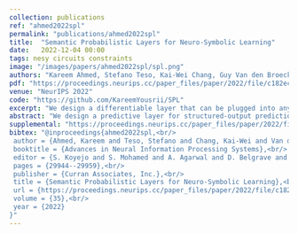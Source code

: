 ```yaml
---
collection: publications
ref: "ahmed2022spl"
permalink: "publications/ahmed2022spl"
title:  "Semantic Probabilistic Layers for Neuro-Symbolic Learning"
date:   2022-12-04 00:00
tags: nesy circuits constraints
image: "/images/papers/ahmed2022spl/spl.png"
authors: "Kareem Ahmed, Stefano Teso, Kai-Wei Chang, Guy Van den Broeck, Antonio Vergari"
pdf: "https://proceedings.neurips.cc/paper_files/paper/2022/file/c182ec594f38926b7fcb827635b9a8f4-Paper-Conference.pdf"
venue: "NeurIPS 2022"
code: "https://github.com/KareemYousrii/SPL"
excerpt: "We design a differentiable layer that can be plugged into any neural network to guarantee that predictions are always consistent with a set of predefined symbolic constraints and can be trained end-to-end."
abstract: "We design a predictive layer for structured-output prediction (SOP) that can be plugged into any neural network guaranteeing its predictions are consistent with a set of predefined symbolic constraints. Our Semantic Probabilistic Layer (SPL) can model intricate correlations, and hard constraints, over a structured output space all while being amenable to end-to-end learning via maximum likelihood.SPLs combine exact probabilistic inference with logical reasoning in a clean and modular way, learning complex distributions and restricting their support to solutions of the constraint. As such, they can faithfully, and efficiently, model complex SOP tasks beyond the reach of alternative neuro-symbolic approaches. We empirically demonstrate that SPLs outperform these competitors in terms of accuracy on challenging SOP tasks such as hierarchical multi-label classification, pathfinding and preference learning, while retaining perfect constraint satisfaction."
supplemental: "https://proceedings.neurips.cc/paper_files/paper/2022/file/c182ec594f38926b7fcb827635b9a8f4-Supplemental-Conference.pdf"
bibtex: "@inproceedings{ahmed2022spl,<br/>
 author = {Ahmed, Kareem and Teso, Stefano and Chang, Kai-Wei and Van den Broeck, Guy and Vergari, Antonio},<br/>
 booktitle = {Advances in Neural Information Processing Systems},<br/>
 editor = {S. Koyejo and S. Mohamed and A. Agarwal and D. Belgrave and K. Cho and A. Oh},<br/>
 pages = {29944--29959},<br/>
 publisher = {Curran Associates, Inc.},<br/>
 title = {Semantic Probabilistic Layers for Neuro-Symbolic Learning},<br/>
 url = {https://proceedings.neurips.cc/paper_files/paper/2022/file/c182ec594f38926b7fcb827635b9a8f4-Paper-Conference.pdf},
 volume = {35},<br/>
 year = {2022}
}"
---
```

